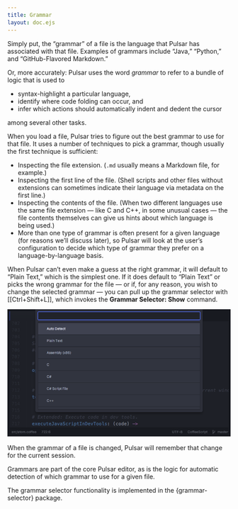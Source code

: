 ```yaml
---
title: Grammar
layout: doc.ejs
---
```


Simply put, the “grammar” of a file is the language that Pulsar has associated with that file. Examples of grammars include “Java,” “Python,” and “GitHub-Flavored Markdown.”

Or, more accurately: Pulsar uses the word _grammar_ to refer to a bundle of logic that is used to

* syntax-highlight a particular language,
* identify where code folding can occur, and
* infer which actions should automatically indent and dedent the cursor

among several other tasks.

When you load a file, Pulsar tries to figure out the best grammar to use for that file. It uses a number of techniques to pick a grammar, though usually the first technique is sufficient:

* Inspecting the file extension. (`.md` usually means a Markdown file, for example.)
* Inspecting the first line of the file. (Shell scripts and other files without extensions can sometimes indicate their language via metadata on the first line.)
* Inspecting the contents of the file. (When two different languages use the same file extension — like C and C++, in some unusual cases — the file contents themselves can give us hints about which language is being used.)
* More than one type of grammar is often present for a given language (for reasons we’ll discuss later), so Pulsar will look at the user’s configuration to decide which type of grammar they prefer on a language-by-language basis.

When Pulsar can’t even make a guess at the right grammar, it will default to “Plain Text,” which is the simplest one. If it does default to “Plain Text” or picks the wrong grammar for the file — or if, for any reason, you wish to change the selected grammar — you can pull up the grammar selector with [[Ctrl+Shift+L]], which invokes the **Grammar Selector: Show** command.

![Grammar Selector](/img/atom/grammar.png "Grammar Selector")

When the grammar of a file is changed, Pulsar will remember that change for the current session.

Grammars are part of the core Pulsar editor, as is the logic for automatic detection of which grammar to use for a given file.

The grammar selector functionality is implemented in the {grammar-selector} package.

